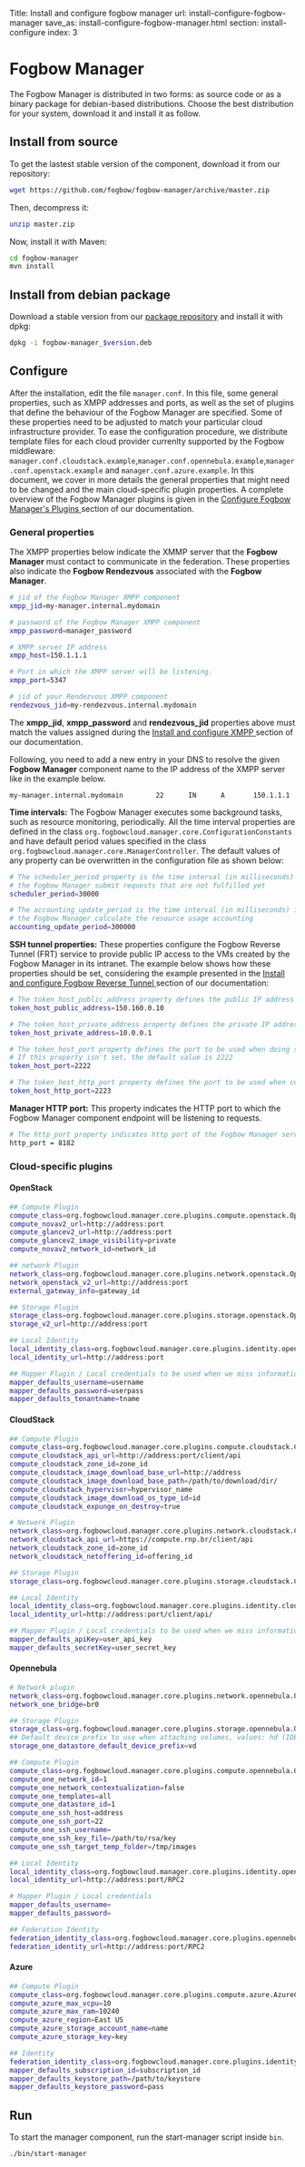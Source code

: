 Title: Install and configure fogbow manager
url: install-configure-fogbow-manager
save_as: install-configure-fogbow-manager.html
section: install-configure
index: 3

# Fogbow Manager

The Fogbow Manager is distributed in two forms: as source code or as a binary package for debian-based distributions. Choose the best distribution for your system, download it and install it as follow.

## Install from source
To get the lastest stable version of the component, download it from our repository:

```bash
wget https://github.com/fogbow/fogbow-manager/archive/master.zip
```

Then, decompress it:

```bash
unzip master.zip
```

Now, install it with Maven:

```bash
cd fogbow-manager
mvn install
```

## Install from debian package

Download a stable version from our <a href="http://downloads.fogbowcloud.org/stable/debian/">package repository</a> and install it with dpkg:

```bash
dpkg -i fogbow-manager_$version.deb
```

## Configure
After the installation, edit the file ```manager.conf```. In this file, some general properties, such as XMPP addresses and ports, as well as the set of plugins that define the behaviour of the Fogbow Manager are specified. Some of these properties need to be adjusted to match your particular cloud infrastructure provider. To ease the configuration procedure, we distribute template files for each cloud provider currenlty supported by the Fogbow middleware: ```manager.conf.cloudstack.example```,```manager.conf.opennebula.example```,```manager.conf.openstack.example``` and ```manager.conf.azure.example```. In this document, we cover in more details the general properties that might need to be changed and the main cloud-specific plugin properties. A complete overview of the Fogbow Manager plugins is given in the <a  href="/install-configure-plugins" target="_blank">Configure Fogbow Manager's Plugins </a> section of our documentation.

### General properties

The XMPP properties below indicate the XMMP server that the **Fogbow Manager** must contact to communicate in the federation. These properties also indicate the **Fogbow Rendezvous** associated with the **Fogbow Manager**.

```bash
# jid of the Fogbow Manager XMPP component
xmpp_jid=my-manager.internal.mydomain

# password of the Fogbow Manager XMPP component
xmpp_password=manager_password

# XMPP server IP address
xmpp_host=150.1.1.1

# Port in which the XMPP server will be listening.
xmpp_port=5347

# jid of your Rendezvous XMPP component
rendezvous_jid=my-rendezvous.internal.mydomain
```

The **xmpp_jid**, **xmpp_password** and **rendezvous_jid** properties above must match the values assigned during the <a  href="/install-configure-xmpp" target="_blank">Install and configure XMPP </a> section of our documentation.

Following, you need to add a new entry in your DNS to resolve the given **Fogbow Manager** component name to the IP address of the XMPP server like in the example below.

``` shell
my-manager.internal.mydomain        22      IN      A       150.1.1.1
```

**Time intervals:** The Fogbow Manager executes some background tasks, such as resource monitoring, periodically. All the time interval properties are defined in the class ```org.fogbowcloud.manager.core.ConfigurationConstants``` and have default period values specified in the class ```org.fogbowcloud.manager.core.ManagerController```. The default values of any property can be overwritten in the configuration file as shown below:

```bash
# The scheduler_period property is the time interval (in milliseconds) in which
# the Fogbow Manager submit requests that are not fulfilled yet
scheduler_period=30000

# The accounting_update_period is the time interval (in milliseconds) in which
# the Fogbow Manager calculate the resource usage accounting
accounting_update_period=300000
```

**SSH tunnel properties:** These properties configure the Fogbow Reverse Tunnel (FRT) service to provide public IP access to the VMs created by the Fogbow Manager in its intranet. The example below shows how these properties should be set, considering the example presented in the <a  href="/install-configure-frt" target="_blank">Install and configure Fogbow Reverse Tunnel </a> section of our documentation:

```bash
# The token_host_public_address property defines the public IP address of the FRT service
token_host_public_address=150.160.0.10

# The token_host_private_address property defines the private IP address of the FRT service
token_host_private_address=10.0.0.1

# The token_host_port property defines the port to be used when doing ssh.
# If this property isn't set, the default value is 2222
token_host_port=2222

# The token_host_http_port property defines the port to be used when communicating with the FRT
token_host_http_port=2223
```

**Manager HTTP port:** This property indicates the HTTP port to which the Fogbow Manager component endpoint will be listening to requests.

```bash
# The http_port property indicates http port of the Fogbow Manager service endpoint
http_port = 8182
```

### Cloud-specific plugins

#### OpenStack
```bash
## Compute Plugin
compute_class=org.fogbowcloud.manager.core.plugins.compute.openstack.OpenStackNovaV2ComputePlugin
compute_novav2_url=http://address:port
compute_glancev2_url=http://address:port
compute_glancev2_image_visibility=private
compute_novav2_network_id=network_id

## network Plugin
network_class=org.fogbowcloud.manager.core.plugins.network.openstack.OpenStackV2NetworkPlugin
network_openstack_v2_url=http://address:port
external_gateway_info=gateway_id

## Storage Plugin
storage_class=org.fogbowcloud.manager.core.plugins.storage.openstack.OpenStackV2StoragePlugin
storage_v2_url=http://address:port

## Local Identity
local_identity_class=org.fogbowcloud.manager.core.plugins.identity.openstack.KeystoneIdentityPlugin
local_identity_url=http://address:port

## Mapper Plugin / Local credentials to be used when we miss information about a given user
mapper_defaults_username=username
mapper_defaults_password=userpass
mapper_defaults_tenantname=tname
```

#### CloudStack
```bash
## Compute Plugin
compute_class=org.fogbowcloud.manager.core.plugins.compute.cloudstack.CloudStackComputePlugin
compute_cloudstack_api_url=http://address:port/client/api
compute_cloudstack_zone_id=zone_id
compute_cloudstack_image_download_base_url=http://address
compute_cloudstack_image_download_base_path=/path/to/download/dir/
compute_cloudstack_hypervisor=hypervisor_name
compute_cloudstack_image_download_os_type_id=id
compute_cloudstack_expunge_on_destroy=true

# Network Plugin
network_class=org.fogbowcloud.manager.core.plugins.network.cloudstack.CloudStackNetworkPlugin
network_cloudstack_api_url=https://compute.rnp.br/client/api
network_cloudstack_zone_id=zone_id
network_cloudstack_netoffering_id=offering_id

## Storage Plugin
storage_class=org.fogbowcloud.manager.core.plugins.storage.cloudstack.CloudStackStoragePlugin

## Local Identity
local_identity_class=org.fogbowcloud.manager.core.plugins.identity.cloudstack.CloudStackIdentityPlugin
local_identity_url=http://address:port/client/api/

## Mapper Plugin / Local credentials to be used when we miss information about a given user
mapper_defaults_apiKey=user_api_key
mapper_defaults_secretKey=user_secret_key
```

#### Opennebula
```bash
# Network plugin
network_class=org.fogbowcloud.manager.core.plugins.network.opennebula.OpenNebulaNetworkPlugin
network_one_bridge=br0

## Storage Plugin
storage_class=org.fogbowcloud.manager.core.plugins.storage.opennebula.OpenNebulaStoragePlugin
## Default device prefix to use when attaching volumes, values: hd (IDE), sd (SCSI), vd (KVM), vxd (XEN)
storage_one_datastore_default_device_prefix=vd

## Compute Plugin
compute_class=org.fogbowcloud.manager.core.plugins.compute.opennebula.OpenNebulaComputePlugin compute_one_url=http://address:port/RPC2
compute_one_network_id=1 
compute_one_network_contextualization=false
compute_one_templates=all
compute_one_datastore_id=1
compute_one_ssh_host=address
compute_one_ssh_port=22
compute_one_ssh_username=
compute_one_ssh_key_file=/path/to/rsa/key
compute_one_ssh_target_temp_folder=/tmp/images

## Local Identity
local_identity_class=org.fogbowcloud.manager.core.plugins.identity.opennebula.OpenNebulaIdentityPlugin
local_identity_url=http://address:port/RPC2

# Mapper Plugin / Local credentials
mapper_defaults_username=
mapper_defaults_password=

## Federation Identity
federation_identity_class=org.fogbowcloud.manager.core.plugins.opennebula.OpenNebulaIdentityPlugin
federation_identity_url=http://address:port/RPC2

```
#### Azure

```bash
## Compute Plugin
compute_class=org.fogbowcloud.manager.core.plugins.compute.azure.AzureComputePlugin
compute_azure_max_vcpu=10
compute_azure_max_ram=10240
compute_azure_region=East US
compute_azure_storage_account_name=name
compute_azure_storage_key=key

## Identity
federation_identity_class=org.fogbowcloud.manager.core.plugins.identity.azure.AzureIdentityPlugin
mapper_defaults_subscription_id=subscription_id
mapper_defaults_keystore_path=/path/to/keystore
mapper_defaults_keystore_password=pass
```

## Run 
To start the manager component, run the start-manager script inside ```bin```.

```bash
./bin/start-manager
```
